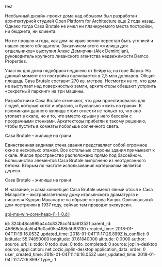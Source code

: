 test

Необычный дизайн-проект дома над обрывом был разработан архитектурной студией Open Platform for Architecture еще 2 года назад. Однако тогда Casa Brutale не имел ни планируемого места постройки, ни бюджета, ни клиента. 
 
Но не прошло и года, как дом на краю земли перестал быть утопией и нашел своего обладателя. Заказчиком этого «жилища для отшельников» выступил Алекс Демирчян (Alex Demirdjian), руководитель крупного ливанского агентства недвижимости Demco Properties. 

 
 
Участок для дома подобрали недалеко от Бейрута, на горе Фарка. На данный момент его постройка оценивается в 2,5 млн долларов. Общая площадь Casa Brutale составит 270 кв. метров. Несмотря на то, что дом не выступает над поверхностью земли, архитекторы обещают устроить «секретный паркинг» на три машины. 

 
Разработчики Casa Brutale отмечают, что дом проектировался для людей, которые хотят и образно, и буквально «жить на грани». К изюминкам данного жилища стоит отнести не только то, что оно утопает в скале, но и то, что вместо крыши у него бассейн с прозрачными стенками. Архитекторы прибегли к такому решению, чтобы пустить в комнаты побольше солнечного света. 
 
Casa Brutale – жилище на грани
 
Единственная видимая стена здания представляет собой огромное окно в несколько этажей. Все остальные стороны здания примыкают к скале. Жилое пространство расположено прямо под бассейном. Большинство элементов Casa Brutale выполнено из неотделанного бетона. Вторым по частоте использования материалом является дерево.
 
Casa Brutale – жилище на грани
 
И название, и сама концепция Casa Brutale имеют явный отсыл к Casa Malaparte – экстравагантному дому итальянского драматурга и писателя Курцио Малапарте на обрыве острова Капри. Оригинальный дом построили в 1937 году, сейчас там проводят экскурсии. 

[api-ms-win-core-heap-l1-1-0.dll](:/d3bcab7703af4d21ac44fda3ddbd86d8)

id: 324b48ca995a4c4c8378ccf44a61352f
parent_id: 45668ddafa5b49e0ad05c488b5b93130
created_time: 2018-01-04T11:16:16.053Z
updated_time: 2018-01-04T11:17:26.899Z
is_conflict: 0
latitude: 55.74850000
longitude: 37.61840000
altitude: 0.0000
author: 
source_url: 
is_todo: 0
todo_due: 0
todo_completed: 0
source: joplin-desktop
source_application: net.cozic.joplin-desktop
application_data: 
order: 0
user_created_time: 2018-01-04T11:16:16.053Z
user_updated_time: 2018-01-04T11:17:26.899Z
type_: 1